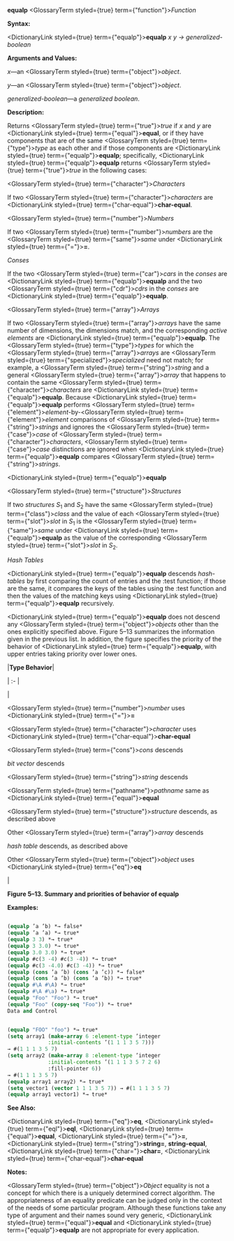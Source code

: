 **equalp** <GlossaryTerm styled={true} term={"function"}><i>Function</i></GlossaryTerm> 



**Syntax:** 



<DictionaryLink styled={true} term={"equalp"}><b>equalp</b></DictionaryLink> *x y → generalized-boolean* 



**Arguments and Values:** 



*x*—an <GlossaryTerm styled={true} term={"object"}><i>object</i></GlossaryTerm>. 



*y*—an <GlossaryTerm styled={true} term={"object"}><i>object</i></GlossaryTerm>. 



*generalized-boolean*—a *generalized boolean*. 



**Description:** 



Returns <GlossaryTerm styled={true} term={"true"}><i>true</i></GlossaryTerm> if *x* and *y* are <DictionaryLink styled={true} term={"equal"}><b>equal</b></DictionaryLink>, or if they have components that are of the same <GlossaryTerm styled={true} term={"type"}><i>type</i></GlossaryTerm> as each other and if those components are <DictionaryLink styled={true} term={"equalp"}><b>equalp</b></DictionaryLink>; specifically, <DictionaryLink styled={true} term={"equalp"}><b>equalp</b></DictionaryLink> returns <GlossaryTerm styled={true} term={"true"}><i>true</i></GlossaryTerm> in the following cases: 



<GlossaryTerm styled={true} term={"character"}><i>Characters</i></GlossaryTerm> 



If two <GlossaryTerm styled={true} term={"character"}><i>characters</i></GlossaryTerm> are <DictionaryLink styled={true} term={"char-equal"}><b>char-equal</b></DictionaryLink>. 



<GlossaryTerm styled={true} term={"number"}><i>Numbers</i></GlossaryTerm> 



If two <GlossaryTerm styled={true} term={"number"}><i>numbers</i></GlossaryTerm> are the <GlossaryTerm styled={true} term={"same"}><i>same</i></GlossaryTerm> under <DictionaryLink styled={true} term={"="}><b>=</b></DictionaryLink>. 



*Conses* 



If the two <GlossaryTerm styled={true} term={"car"}><i>cars</i></GlossaryTerm> in the *conses* are <DictionaryLink styled={true} term={"equalp"}><b>equalp</b></DictionaryLink> and the two <GlossaryTerm styled={true} term={"cdr"}><i>cdrs</i></GlossaryTerm> in the *conses* are <DictionaryLink styled={true} term={"equalp"}><b>equalp</b></DictionaryLink>. 



<GlossaryTerm styled={true} term={"array"}><i>Arrays</i></GlossaryTerm> 



If two <GlossaryTerm styled={true} term={"array"}><i>arrays</i></GlossaryTerm> have the same number of dimensions, the dimensions match, and the corresponding *active elements* are <DictionaryLink styled={true} term={"equalp"}><b>equalp</b></DictionaryLink>. The <GlossaryTerm styled={true} term={"type"}><i>types</i></GlossaryTerm> for which the <GlossaryTerm styled={true} term={"array"}><i>arrays</i></GlossaryTerm> are <GlossaryTerm styled={true} term={"specialized"}><i>specialized</i></GlossaryTerm> need not match; for example, a <GlossaryTerm styled={true} term={"string"}><i>string</i></GlossaryTerm> and a general <GlossaryTerm styled={true} term={"array"}><i>array</i></GlossaryTerm> that happens to contain the same <GlossaryTerm styled={true} term={"character"}><i>characters</i></GlossaryTerm> are <DictionaryLink styled={true} term={"equalp"}><b>equalp</b></DictionaryLink>. Because <DictionaryLink styled={true} term={"equalp"}><b>equalp</b></DictionaryLink> performs <GlossaryTerm styled={true} term={"element"}><i>element</i></GlossaryTerm>-by-<GlossaryTerm styled={true} term={"element"}><i>element</i></GlossaryTerm> comparisons of <GlossaryTerm styled={true} term={"string"}><i>strings</i></GlossaryTerm> and ignores the <GlossaryTerm styled={true} term={"case"}><i>case</i></GlossaryTerm> of <GlossaryTerm styled={true} term={"character"}><i>characters</i></GlossaryTerm>, <GlossaryTerm styled={true} term={"case"}><i>case</i></GlossaryTerm> distinctions are ignored when <DictionaryLink styled={true} term={"equalp"}><b>equalp</b></DictionaryLink> compares <GlossaryTerm styled={true} term={"string"}><i>strings</i></GlossaryTerm>. 















<DictionaryLink styled={true} term={"equalp"}><b>equalp</b></DictionaryLink> 



<GlossaryTerm styled={true} term={"structure"}><i>Structures</i></GlossaryTerm> 



If two *structures S*<sub>1</sub> and *S*<sub>2</sub> have the same <GlossaryTerm styled={true} term={"class"}><i>class</i></GlossaryTerm> and the value of each <GlossaryTerm styled={true} term={"slot"}><i>slot</i></GlossaryTerm> in *S*<sub>1</sub> is the <GlossaryTerm styled={true} term={"same"}><i>same</i></GlossaryTerm> under <DictionaryLink styled={true} term={"equalp"}><b>equalp</b></DictionaryLink> as the value of the corresponding <GlossaryTerm styled={true} term={"slot"}><i>slot</i></GlossaryTerm> in *S*<sub>2</sub>. 



*Hash Tables* 



<DictionaryLink styled={true} term={"equalp"}><b>equalp</b></DictionaryLink> descends *hash-tables* by first comparing the count of entries and the :test function; if those are the same, it compares the keys of the tables using the :test function and then the values of the matching keys using <DictionaryLink styled={true} term={"equalp"}><b>equalp</b></DictionaryLink> recursively. 



<DictionaryLink styled={true} term={"equalp"}><b>equalp</b></DictionaryLink> does not descend any <GlossaryTerm styled={true} term={"object"}><i>objects</i></GlossaryTerm> other than the ones explicitly specified above. Figure 5–13 summarizes the information given in the previous list. In addition, the figure specifies the priority of the behavior of <DictionaryLink styled={true} term={"equalp"}><b>equalp</b></DictionaryLink>, with upper entries taking priority over lower ones. 



|**Type Behavior**|

| :- |

|<p><GlossaryTerm styled={true} term={"number"}><i>number</i></GlossaryTerm> uses <DictionaryLink styled={true} term={"="}><b>=</b></DictionaryLink> </p><p><GlossaryTerm styled={true} term={"character"}><i>character</i></GlossaryTerm> uses <DictionaryLink styled={true} term={"char-equal"}><b>char-equal</b></DictionaryLink> </p><p><GlossaryTerm styled={true} term={"cons"}><i>cons</i></GlossaryTerm> descends </p><p>*bit vector* descends </p><p><GlossaryTerm styled={true} term={"string"}><i>string</i></GlossaryTerm> descends </p><p><GlossaryTerm styled={true} term={"pathname"}><i>pathname</i></GlossaryTerm> same as <DictionaryLink styled={true} term={"equal"}><b>equal</b></DictionaryLink> </p><p><GlossaryTerm styled={true} term={"structure"}><i>structure</i></GlossaryTerm> descends, as described above </p><p>Other <GlossaryTerm styled={true} term={"array"}><i>array</i></GlossaryTerm> descends </p><p>*hash table* descends, as described above </p><p>Other <GlossaryTerm styled={true} term={"object"}><i>object</i></GlossaryTerm> uses <DictionaryLink styled={true} term={"eq"}><b>eq</b></DictionaryLink></p>|





**Figure 5–13. Summary and priorities of behavior of equalp** 



**Examples:**
```lisp

(equalp ’a ’b) *→ false* 
(equalp ’a ’a) *→ true* 
(equalp 3 3) *→ true* 
(equalp 3 3.0) *→ true* 
(equalp 3.0 3.0) *→ true* 
(equalp #c(3 -4) #c(3 -4)) *→ true* 
(equalp #c(3 -4.0) #c(3 -4)) *→ true* 
(equalp (cons ’a ’b) (cons ’a ’c)) *→ false* 
(equalp (cons ’a ’b) (cons ’a ’b)) *→ true* 
(equalp #\A #\A) *→ true* 
(equalp #\A #\a) *→ true* 
(equalp "Foo" "Foo") *→ true* 
(equalp "Foo" (copy-seq "Foo")) *→ true* 
Data and Control 


(equalp "FOO" "foo") *→ true* 
(setq array1 (make-array 6 :element-type ’integer 
			 :initial-contents ’(1 1 1 3 5 7))) 
→ #(1 1 1 3 5 7) 
(setq array2 (make-array 8 :element-type ’integer 
			 :initial-contents ’(1 1 1 3 5 7 2 6) 
			 :fill-pointer 6)) 
→ #(1 1 1 3 5 7) 
(equalp array1 array2) *→ true* 
(setq vector1 (vector 1 1 1 3 5 7)) → #(1 1 1 3 5 7) 
(equalp array1 vector1) *→ true* 

```
**See Also:** 



<DictionaryLink styled={true} term={"eq"}><b>eq</b></DictionaryLink>, <DictionaryLink styled={true} term={"eql"}><b>eql</b></DictionaryLink>, <DictionaryLink styled={true} term={"equal"}><b>equal</b></DictionaryLink>, <DictionaryLink styled={true} term={"="}><b>=</b></DictionaryLink>, <DictionaryLink styled={true} term={"string"}><b>string=</b></DictionaryLink>, **string-equal**, <DictionaryLink styled={true} term={"char="}><b>char=</b></DictionaryLink>, <DictionaryLink styled={true} term={"char-equal"}><b>char-equal</b></DictionaryLink> 



**Notes:** 



<GlossaryTerm styled={true} term={"object"}><i>Object</i></GlossaryTerm> equality is not a concept for which there is a uniquely determined correct algorithm. The appropriateness of an equality predicate can be judged only in the context of the needs of some particular program. Although these functions take any type of argument and their names sound very generic, <DictionaryLink styled={true} term={"equal"}><b>equal</b></DictionaryLink> and <DictionaryLink styled={true} term={"equalp"}><b>equalp</b></DictionaryLink> are not appropriate for every application. 



